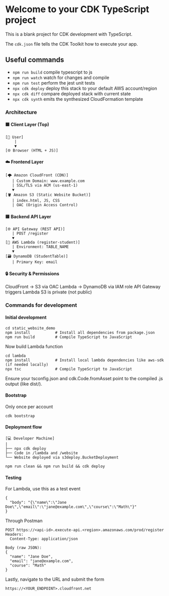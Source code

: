 # Welcome to your CDK TypeScript project

This is a blank project for CDK development with TypeScript.

The `cdk.json` file tells the CDK Toolkit how to execute your app.

## Useful commands

* `npm run build`   compile typescript to js
* `npm run watch`   watch for changes and compile
* `npm run test`    perform the jest unit tests
* `npx cdk deploy`  deploy this stack to your default AWS account/region
* `npx cdk diff`    compare deployed stack with current state
* `npx cdk synth`   emits the synthesized CloudFormation template

### Architecture
#### 🟦 Client Layer (Top)
```
[🧑 User]
    |
    ▼
[🌐 Browser (HTML + JS)]
```

#### ☁️ Frontend Layer
```
[🌩️ Amazon CloudFront (CDN)]
   | Custom Domain: www.example.com
   | SSL/TLS via ACM (us-east-1)
   ▼
[🪣 Amazon S3 (Static Website Bucket)]
   | index.html, JS, CSS
   | OAC (Origin Access Control)

```

#### 🟨 Backend API Layer
```
[🌐 API Gateway (REST API)]
   | POST /register
   ▼
[🧠 AWS Lambda (register-student)]
   | Environment: TABLE_NAME
   ▼
[🗃️ DynamoDB (StudentTable)]
   | Primary Key: email
```

#### 🔒 Security & Permissions
CloudFront → S3 via OAC
Lambda → DynamoDB via IAM role
API Gateway triggers Lambda
S3 is private (not public)

### Commands for development

#### Initial development
```
cd static_website_demo
npm install           # Install all dependencies from package.json
npm run build         # Compile TypeScript to JavaScript
```

Now build Lambda function

```
cd lambda
npm install           # Install local lambda dependencies like aws-sdk (if needed locally)
npx tsc               # Compile TypeScript to JavaScript
```
Ensure your tsconfig.json and cdk.Code.fromAsset point to the compiled .js output (like dist/).


#### Bootstrap
Only once per account

```cdk bootstrap```

#### Deployment flow
```
[💻 Developer Machine]
|
├── npx cdk deploy
├── Code in /lambda and /website
└── Website deployed via s3deploy.BucketDeployment
```

```
npm run clean && npm run build && cdk deploy
```

#### Testing

For Lambda, use this as a test event

```
{
  "body": "{\"name\":\"Jane Doe\",\"email\":\"jane@example.com\",\"course\":\"Math\"}"
}
```

Through Postman

```
POST https://<api-id>.execute-api.<region>.amazonaws.com/prod/register
Headers:
  Content-Type: application/json

Body (raw JSON):
{
  "name": "Jane Doe",
  "email": "jane@example.com",
  "course": "Math"
}

```

Lastly, navigate to the URL and submit the form

```
https://<YOUR_ENDPOINT>.cloudfront.net
```